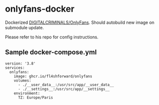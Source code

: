 # onlyfans-docker

Dockerized [DIGITALCRIMINALS/OnlyFans](https://github.com/DIGITALCRIMINALS/OnlyFans). Should autobuild new image on submodule update.

Please refer to his repo for config instructions.

## Sample docker-compose.yml
```
version: '3.8'
services:
  onlyfans:
    image: ghcr.io/fl4shforward/onlyfans
    volumes:
      - ./__user_data__:/usr/src/app/__user_data__
      - ./__settings__:/usr/src/app/__settings__
    environment:
      TZ: Europe/Paris
```
